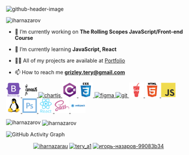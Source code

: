 ![github-header-image](https://user-images.githubusercontent.com/48320037/157597185-cf8ae574-99ad-4ffa-af0b-46fc1dfe86e1.png)



<p align="left"> <img src="https://komarev.com/ghpvc/?username=iharnazarov" alt="iharnazarov" /> </p>

- 🔭 I’m currently working on **The Rolling Scopes JavaScript/Front-end Course**

- 🌱 I’m currently learning **JavaScript, React**

- 👨‍💻 All of my projects are available at [Portfolio](https://web-portfolio-igornazarov.netlify.app)

- 📫 How to reach me **grizley.tery@gmail.com**

<p align="left"> <a href="https://getbootstrap.com" target="_blank"> <img src="https://raw.githubusercontent.com/devicons/devicon/master/icons/bootstrap/bootstrap-plain-wordmark.svg" alt="bootstrap" width="40" height="40"/> </a> <a href="https://canvasjs.com" target="_blank"> <img src="https://raw.githubusercontent.com/Hardik0307/Hardik0307/master/assets/canvasjs-charts.svg" alt="canvasjs" width="40" height="40"/> </a> <a href="https://www.chartjs.org" target="_blank"> <img src="https://www.chartjs.org/media/logo-title.svg" alt="chartjs" width="40" height="40"/> </a> <a href="https://www.w3schools.com/cs/" target="_blank"> <img src="https://raw.githubusercontent.com/devicons/devicon/master/icons/csharp/csharp-original.svg" alt="csharp" width="40" height="40"/> </a> <a href="https://www.w3schools.com/css/" target="_blank"> <img src="https://raw.githubusercontent.com/devicons/devicon/master/icons/css3/css3-original-wordmark.svg" alt="css3" width="40" height="40"/> </a> <a href="https://www.figma.com/" target="_blank"> <img src="https://www.vectorlogo.zone/logos/figma/figma-icon.svg" alt="figma" width="40" height="40"/> </a> <a href="https://git-scm.com/" target="_blank"> <img src="https://www.vectorlogo.zone/logos/git-scm/git-scm-icon.svg" alt="git" width="40" height="40"/> </a> <a href="https://gulpjs.com" target="_blank"> <img src="https://raw.githubusercontent.com/devicons/devicon/master/icons/gulp/gulp-plain.svg" alt="gulp" width="40" height="40"/> </a> <a href="https://www.w3.org/html/" target="_blank"> <img src="https://raw.githubusercontent.com/devicons/devicon/master/icons/html5/html5-original-wordmark.svg" alt="html5" width="40" height="40"/> </a> <a href="https://developer.mozilla.org/en-US/docs/Web/JavaScript" target="_blank"> <img src="https://raw.githubusercontent.com/devicons/devicon/master/icons/javascript/javascript-original.svg" alt="javascript" width="40" height="40"/> </a> <a href="https://www.linux.org/" target="_blank"> <img src="https://raw.githubusercontent.com/devicons/devicon/master/icons/linux/linux-original.svg" alt="linux" width="40" height="40"/> </a> </a> <a href="https://www.photoshop.com/en" target="_blank"> <img src="https://raw.githubusercontent.com/devicons/devicon/master/icons/photoshop/photoshop-line.svg" alt="photoshop" width="40" height="40"/> </a> <a href="https://reactjs.org/" target="_blank"> <img src="https://raw.githubusercontent.com/devicons/devicon/master/icons/react/react-original-wordmark.svg" alt="react" width="40" height="40"/> </a> <a href="https://sass-lang.com" target="_blank"> <img src="https://raw.githubusercontent.com/devicons/devicon/master/icons/sass/sass-original.svg" alt="sass" width="40" height="40"/> </a> <a href="https://webpack.js.org" target="_blank"> <img src="https://raw.githubusercontent.com/devicons/devicon/d00d0969292a6569d45b06d3f350f463a0107b0d/icons/webpack/webpack-original-wordmark.svg" alt="webpack" width="40" height="40"/> </a> </p>

<p><img align="left" src="https://github-readme-stats.vercel.app/api/top-langs/?username=iharnazarov&layout=compact&hide=html&theme=radical" alt="iharnazarov" /></p>

<p>&nbsp;<img align="center" src="https://github-readme-stats.vercel.app/api?username=iharnazarov&show_icons=true&theme=radical" alt="iharnazarov" /></p>


![GitHub Activity Graph](https://activity-graph.herokuapp.com/graph?username=IHARNAZAROV)
<p align="center">
<a href="https://codepen.io/iharnazarau" target="blank"><img align="center" src="https://cdn.jsdelivr.net/npm/simple-icons@3.0.1/icons/codepen.svg" alt="iharnazarau" height="30" width="30" /></a>
<a href="https://twitter.com/tery_a1" target="blank"><img align="center" src="https://cdn.jsdelivr.net/npm/simple-icons@3.0.1/icons/twitter.svg" alt="tery_a1" height="30" width="30" /></a>
<a href="https://linkedin.com/in/игорь-назаров-99083b34" target="blank"><img align="center" src="https://cdn.jsdelivr.net/npm/simple-icons@3.0.1/icons/linkedin.svg" alt="игорь-назаров-99083b34" height="30" width="30" /></a>
</p>
